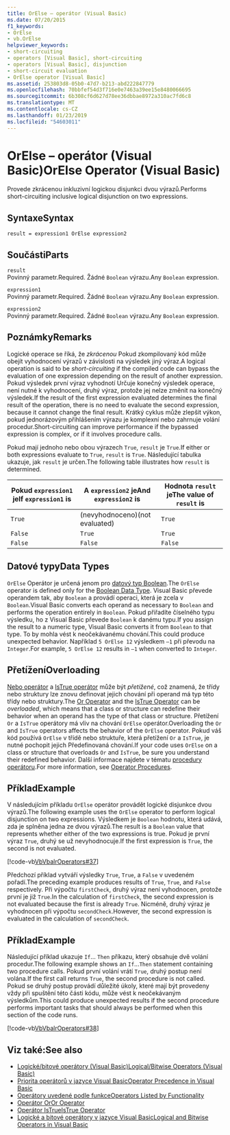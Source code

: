 ```yaml
---
title: OrElse – operátor (Visual Basic)
ms.date: 07/20/2015
f1_keywords:
- OrElse
- vb.OrElse
helpviewer_keywords:
- short-circuiting
- operators [Visual Basic], short-circuiting
- operators [Visual Basic], disjunction
- short-circuit evaluation
- OrElse operator [Visual Basic]
ms.assetid: 253803d8-05b0-47d7-b213-abd222847779
ms.openlocfilehash: 70bbfef54d3f716e0e7463a39ee15e8480066695
ms.sourcegitcommit: 6b308cf6d627d78ee36dbbae8972a310ac7fd6c8
ms.translationtype: MT
ms.contentlocale: cs-CZ
ms.lasthandoff: 01/23/2019
ms.locfileid: "54603011"
---
```

# <a name="orelse-operator-visual-basic"></a><span data-ttu-id="93b1e-102">OrElse – operátor (Visual Basic)</span><span class="sxs-lookup"><span data-stu-id="93b1e-102">OrElse Operator (Visual Basic)</span></span>
<span data-ttu-id="93b1e-103">Provede zkrácenou inkluzivní logickou disjunkci dvou výrazů.</span><span class="sxs-lookup"><span data-stu-id="93b1e-103">Performs short-circuiting inclusive logical disjunction on two expressions.</span></span>  
  
## <a name="syntax"></a><span data-ttu-id="93b1e-104">Syntaxe</span><span class="sxs-lookup"><span data-stu-id="93b1e-104">Syntax</span></span>  
  
```  
result = expression1 OrElse expression2  
```  
  
## <a name="parts"></a><span data-ttu-id="93b1e-105">Součásti</span><span class="sxs-lookup"><span data-stu-id="93b1e-105">Parts</span></span>  
 `result`  
 <span data-ttu-id="93b1e-106">Povinný parametr.</span><span class="sxs-lookup"><span data-stu-id="93b1e-106">Required.</span></span> <span data-ttu-id="93b1e-107">Žádné `Boolean` výrazu.</span><span class="sxs-lookup"><span data-stu-id="93b1e-107">Any `Boolean` expression.</span></span>  
  
 `expression1`  
 <span data-ttu-id="93b1e-108">Povinný parametr.</span><span class="sxs-lookup"><span data-stu-id="93b1e-108">Required.</span></span> <span data-ttu-id="93b1e-109">Žádné `Boolean` výrazu.</span><span class="sxs-lookup"><span data-stu-id="93b1e-109">Any `Boolean` expression.</span></span>  
  
 `expression2`  
 <span data-ttu-id="93b1e-110">Povinný parametr.</span><span class="sxs-lookup"><span data-stu-id="93b1e-110">Required.</span></span> <span data-ttu-id="93b1e-111">Žádné `Boolean` výrazu.</span><span class="sxs-lookup"><span data-stu-id="93b1e-111">Any `Boolean` expression.</span></span>  
  
## <a name="remarks"></a><span data-ttu-id="93b1e-112">Poznámky</span><span class="sxs-lookup"><span data-stu-id="93b1e-112">Remarks</span></span>  
 <span data-ttu-id="93b1e-113">Logické operace se říká, že *zkrácenou* Pokud zkompilovaný kód může obejít vyhodnocení výrazů v závislosti na výsledek jiný výraz.</span><span class="sxs-lookup"><span data-stu-id="93b1e-113">A logical operation is said to be *short-circuiting* if the compiled code can bypass the evaluation of one expression depending on the result of another expression.</span></span> <span data-ttu-id="93b1e-114">Pokud výsledek první výraz vyhodnotí Určuje konečný výsledek operace, není nutné k vyhodnocení, druhý výraz, protože jej nelze změnit na konečný výsledek.</span><span class="sxs-lookup"><span data-stu-id="93b1e-114">If the result of the first expression evaluated determines the final result of the operation, there is no need to evaluate the second expression, because it cannot change the final result.</span></span> <span data-ttu-id="93b1e-115">Krátký cyklus může zlepšit výkon, pokud jednorázovým přihlášením výrazu je komplexní nebo zahrnuje volání procedur.</span><span class="sxs-lookup"><span data-stu-id="93b1e-115">Short-circuiting can improve performance if the bypassed expression is complex, or if it involves procedure calls.</span></span>  
  
 <span data-ttu-id="93b1e-116">Pokud mají jednoho nebo obou výrazech `True`, `result` je `True`.</span><span class="sxs-lookup"><span data-stu-id="93b1e-116">If either or both expressions evaluate to `True`, `result` is `True`.</span></span> <span data-ttu-id="93b1e-117">Následující tabulka ukazuje, jak `result` je určen.</span><span class="sxs-lookup"><span data-stu-id="93b1e-117">The following table illustrates how `result` is determined.</span></span>  
  
|<span data-ttu-id="93b1e-118">Pokud `expression1` je</span><span class="sxs-lookup"><span data-stu-id="93b1e-118">If `expression1` is</span></span>|<span data-ttu-id="93b1e-119">A `expression2` je</span><span class="sxs-lookup"><span data-stu-id="93b1e-119">And `expression2` is</span></span>|<span data-ttu-id="93b1e-120">Hodnota `result` je</span><span class="sxs-lookup"><span data-stu-id="93b1e-120">The value of `result` is</span></span>|  
|-------------------------|--------------------------|------------------------------|  
|`True`|<span data-ttu-id="93b1e-121">(nevyhodnoceno)</span><span class="sxs-lookup"><span data-stu-id="93b1e-121">(not evaluated)</span></span>|`True`|  
|`False`|`True`|`True`|  
|`False`|`False`|`False`|  
  
## <a name="data-types"></a><span data-ttu-id="93b1e-122">Datové typy</span><span class="sxs-lookup"><span data-stu-id="93b1e-122">Data Types</span></span>  
 <span data-ttu-id="93b1e-123">`OrElse` Operátor je určená jenom pro [datový typ Boolean](../../../visual-basic/language-reference/data-types/boolean-data-type.md).</span><span class="sxs-lookup"><span data-stu-id="93b1e-123">The `OrElse` operator is defined only for the [Boolean Data Type](../../../visual-basic/language-reference/data-types/boolean-data-type.md).</span></span> <span data-ttu-id="93b1e-124">Visual Basic převede operandem tak, aby `Boolean` a provádí operaci, která je zcela v `Boolean`.</span><span class="sxs-lookup"><span data-stu-id="93b1e-124">Visual Basic converts each operand as necessary to `Boolean` and performs the operation entirely in `Boolean`.</span></span> <span data-ttu-id="93b1e-125">Pokud přiřadíte číselného typu výsledku, ho z Visual Basic převede `Boolean` k danému typu.</span><span class="sxs-lookup"><span data-stu-id="93b1e-125">If you assign the result to a numeric type, Visual Basic converts it from `Boolean` to that type.</span></span> <span data-ttu-id="93b1e-126">To by mohla vést k neočekávanému chování.</span><span class="sxs-lookup"><span data-stu-id="93b1e-126">This could produce unexpected behavior.</span></span> <span data-ttu-id="93b1e-127">Například `5 OrElse 12` výsledkem `–1` při převodu na `Integer`.</span><span class="sxs-lookup"><span data-stu-id="93b1e-127">For example, `5 OrElse 12` results in `–1` when converted to `Integer`.</span></span>  
  
## <a name="overloading"></a><span data-ttu-id="93b1e-128">Přetížení</span><span class="sxs-lookup"><span data-stu-id="93b1e-128">Overloading</span></span>  
 <span data-ttu-id="93b1e-129">[Nebo operátor](../../../visual-basic/language-reference/operators/or-operator.md) a [IsTrue operátor](../../../visual-basic/language-reference/operators/istrue-operator.md) může být *přetížené*, což znamená, že třídy nebo struktury lze znovu definovat jejich chování při operand má typ této třídy nebo struktury.</span><span class="sxs-lookup"><span data-stu-id="93b1e-129">The [Or Operator](../../../visual-basic/language-reference/operators/or-operator.md) and the [IsTrue Operator](../../../visual-basic/language-reference/operators/istrue-operator.md) can be *overloaded*, which means that a class or structure can redefine their behavior when an operand has the type of that class or structure.</span></span> <span data-ttu-id="93b1e-130">Přetížení `Or` a `IsTrue` operátory má vliv na chování `OrElse` operátor.</span><span class="sxs-lookup"><span data-stu-id="93b1e-130">Overloading the `Or` and `IsTrue` operators affects the behavior of the `OrElse` operator.</span></span> <span data-ttu-id="93b1e-131">Pokud váš kód používá `OrElse` v třídě nebo struktuře, která přetížení `Or` a `IsTrue`, je nutné pochopit jejich Předefinovaná chování.</span><span class="sxs-lookup"><span data-stu-id="93b1e-131">If your code uses `OrElse` on a class or structure that overloads `Or` and `IsTrue`, be sure you understand their redefined behavior.</span></span> <span data-ttu-id="93b1e-132">Další informace najdete v tématu [procedury operátoru](../../../visual-basic/programming-guide/language-features/procedures/operator-procedures.md).</span><span class="sxs-lookup"><span data-stu-id="93b1e-132">For more information, see [Operator Procedures](../../../visual-basic/programming-guide/language-features/procedures/operator-procedures.md).</span></span>  
  
## <a name="example"></a><span data-ttu-id="93b1e-133">Příklad</span><span class="sxs-lookup"><span data-stu-id="93b1e-133">Example</span></span>  
 <span data-ttu-id="93b1e-134">V následujícím příkladu `OrElse` operátor provádět logické disjunkce dvou výrazů.</span><span class="sxs-lookup"><span data-stu-id="93b1e-134">The following example uses the `OrElse` operator to perform logical disjunction on two expressions.</span></span> <span data-ttu-id="93b1e-135">Výsledkem je `Boolean` hodnotu, která udává, zda je splněna jedna ze dvou výrazů.</span><span class="sxs-lookup"><span data-stu-id="93b1e-135">The result is a `Boolean` value that represents whether either of the two expressions is true.</span></span> <span data-ttu-id="93b1e-136">Pokud je první výraz `True`, druhý se už nevyhodnocuje.</span><span class="sxs-lookup"><span data-stu-id="93b1e-136">If the first expression is `True`, the second is not evaluated.</span></span>  
  
 [!code-vb[VbVbalrOperators#37](../../../visual-basic/language-reference/operators/codesnippet/VisualBasic/orelse-operator_1.vb)]  
  
 <span data-ttu-id="93b1e-137">Předchozí příklad vytváří výsledky `True`, `True`, a `False` v uvedeném pořadí.</span><span class="sxs-lookup"><span data-stu-id="93b1e-137">The preceding example produces results of `True`, `True`, and `False` respectively.</span></span> <span data-ttu-id="93b1e-138">Při výpočtu `firstCheck`, druhý výraz není vyhodnocen, protože první je již `True`.</span><span class="sxs-lookup"><span data-stu-id="93b1e-138">In the calculation of `firstCheck`, the second expression is not evaluated because the first is already `True`.</span></span> <span data-ttu-id="93b1e-139">Nicméně, druhý výraz je vyhodnocen při výpočtu `secondCheck`.</span><span class="sxs-lookup"><span data-stu-id="93b1e-139">However, the second expression is evaluated in the calculation of `secondCheck`.</span></span>  
  
## <a name="example"></a><span data-ttu-id="93b1e-140">Příklad</span><span class="sxs-lookup"><span data-stu-id="93b1e-140">Example</span></span>  
 <span data-ttu-id="93b1e-141">Následující příklad ukazuje `If`... `Then` příkazu, který obsahuje dvě volání procedur.</span><span class="sxs-lookup"><span data-stu-id="93b1e-141">The following example shows an `If`...`Then` statement containing two procedure calls.</span></span> <span data-ttu-id="93b1e-142">Pokud první volání vrátí `True`, druhý postup není volána.</span><span class="sxs-lookup"><span data-stu-id="93b1e-142">If the first call returns `True`, the second procedure is not called.</span></span> <span data-ttu-id="93b1e-143">Pokud se druhý postup provádí důležité úkoly, které mají být provedeny vždy při spuštění této části kódu, může vést k neočekávaným výsledkům.</span><span class="sxs-lookup"><span data-stu-id="93b1e-143">This could produce unexpected results if the second procedure performs important tasks that should always be performed when this section of the code runs.</span></span>  
  
 [!code-vb[VbVbalrOperators#38](../../../visual-basic/language-reference/operators/codesnippet/VisualBasic/orelse-operator_2.vb)]  
  
## <a name="see-also"></a><span data-ttu-id="93b1e-144">Viz také:</span><span class="sxs-lookup"><span data-stu-id="93b1e-144">See also</span></span>
- [<span data-ttu-id="93b1e-145">Logické/bitové operátory (Visual Basic)</span><span class="sxs-lookup"><span data-stu-id="93b1e-145">Logical/Bitwise Operators (Visual Basic)</span></span>](../../../visual-basic/language-reference/operators/logical-bitwise-operators.md)
- [<span data-ttu-id="93b1e-146">Priorita operátorů v jazyce Visual Basic</span><span class="sxs-lookup"><span data-stu-id="93b1e-146">Operator Precedence in Visual Basic</span></span>](../../../visual-basic/language-reference/operators/operator-precedence.md)
- [<span data-ttu-id="93b1e-147">Operátory uvedené podle funkce</span><span class="sxs-lookup"><span data-stu-id="93b1e-147">Operators Listed by Functionality</span></span>](../../../visual-basic/language-reference/operators/operators-listed-by-functionality.md)
- [<span data-ttu-id="93b1e-148">Operátor Or</span><span class="sxs-lookup"><span data-stu-id="93b1e-148">Or Operator</span></span>](../../../visual-basic/language-reference/operators/or-operator.md)
- [<span data-ttu-id="93b1e-149">Operátor IsTrue</span><span class="sxs-lookup"><span data-stu-id="93b1e-149">IsTrue Operator</span></span>](../../../visual-basic/language-reference/operators/istrue-operator.md)
- [<span data-ttu-id="93b1e-150">Logické a bitové operátory v jazyce Visual Basic</span><span class="sxs-lookup"><span data-stu-id="93b1e-150">Logical and Bitwise Operators in Visual Basic</span></span>](../../../visual-basic/programming-guide/language-features/operators-and-expressions/logical-and-bitwise-operators.md)
